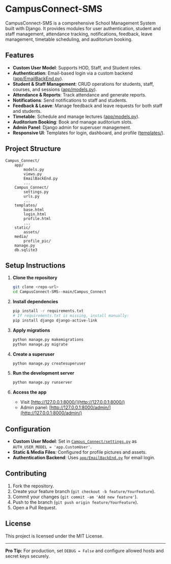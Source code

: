 # CampusConnect-SMS

CampusConnect-SMS is a comprehensive School Management System built with Django. It provides modules for user authentication, student and staff management, attendance tracking, notifications, feedback, leave management, timetable scheduling, and auditorium booking.

## Features

- **Custom User Model**: Supports HOD, Staff, and Student roles.
- **Authentication**: Email-based login via a custom backend ([app/EmailBackEnd.py](app/EmailBackEnd.py)).
- **Student & Staff Management**: CRUD operations for students, staff, courses, and sessions ([app/models.py](app/models.py)).
- **Attendance & Reports**: Track attendance and generate reports.
- **Notifications**: Send notifications to staff and students.
- **Feedback & Leave**: Manage feedback and leave requests for both staff and students.
- **Timetable**: Schedule and manage lectures ([app/models.py](app/models.py)).
- **Auditorium Booking**: Book and manage auditorium slots.
- **Admin Panel**: Django admin for superuser management.
- **Responsive UI**: Templates for login, dashboard, and profile ([templates/](templates/)).

## Project Structure

```
Campus_Connect/
    app/
        models.py
        views.py
        EmailBackEnd.py
        ...
    Campus_Connect/
        settings.py
        urls.py
        ...
    templates/
        base.html
        login.html
        profile.html
        ...
    static/
        assets/
    media/
        profile_pic/
    manage.py
    db.sqlite3
```

## Setup Instructions

1. **Clone the repository**
   ```sh
   git clone <repo-url>
   cd CampusConnect-SMS--main/Campus_Connect
   ```

2. **Install dependencies**
   ```sh
   pip install -r requirements.txt
   # If requirements.txt is missing, install manually:
   pip install django django-active-link
   ```

3. **Apply migrations**
   ```sh
   python manage.py makemigrations
   python manage.py migrate
   ```

4. **Create a superuser**
   ```sh
   python manage.py createsuperuser
   ```

5. **Run the development server**
   ```sh
   python manage.py runserver
   ```

6. **Access the app**
   - Visit [http://127.0.0.1:8000/](http://127.0.0.1:8000/)
   - Admin panel: [http://127.0.0.1:8000/admin/](http://127.0.0.1:8000/admin/)

## Configuration

- **Custom User Model**: Set in [`Campus_Connect/settings.py`](Campus_Connect/Campus_Connect/settings.py) as `AUTH_USER_MODEL = 'app.CustomUser'`.
- **Static & Media Files**: Configured for profile pictures and assets.
- **Authentication Backend**: Uses [`app/EmailBackEnd.py`](app/EmailBackEnd.py) for email login.

## Contributing

1. Fork the repository.
2. Create your feature branch (`git checkout -b feature/YourFeature`).
3. Commit your changes (`git commit -am 'Add new feature'`).
4. Push to the branch (`git push origin feature/YourFeature`).
5. Open a Pull Request.

## License

This project is licensed under the MIT License.

---

**Pro Tip:** For production, set `DEBUG = False` and configure allowed hosts and secret keys securely.
